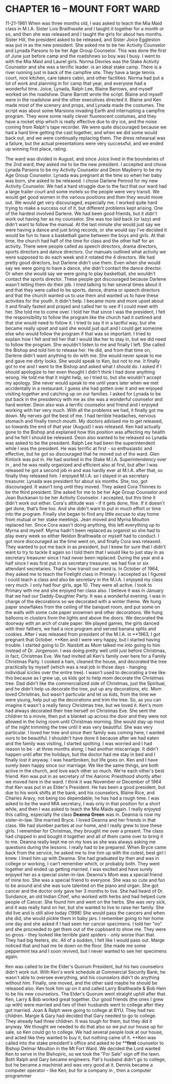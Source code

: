 # CHAPTER 16 – MOUNT FORT WARD
11-21-1961
When  was three months old, I was asked to teach the Mia Maid class in M.I.A.  Sister Lois Braithwaite and I taught it together for a month or so, and then she was released and I taught the girls for about two months.  Sister Hill, the president asked to be released, and Sister Joice Eggleston was put in as the new president.  She asked me to be her Activity Counselor and Lynada Parsons to be her Age Group Counselor.  This was done the first of June just before camp and the roadshows so boy was I busy.  I went to  with the Mia Maid and Laurel girls.  Norma Devries was the Stake Activity Counselor and she was a terrific leader.   is an ideal stake camp.  There is a river running just in back of the campfire site.  They have a large tennis court, nice kitchen, care takers cabin, and other facilities.  Norma had put a lot of work and planning in for camp that year, and everyone had a wonderful time.
Joice, Lynada, Ralph Lee, Blaine Barrows, and myself worked on the roadshow.  Diane Barrott wrote the script.  Blaine and myself were in the roadshow and the other executives directed it.  Blaine and Ken made most of the scenery and props, and Lynada made the costumes.  The script was about some Marsions invading Earth and interrupting a campfire program.  They wore some really clever fluorescent costumes, and they have a rocket ship which is really effective due to dry ice, and the noise coming from Ralph's tape recorder.  We were quite discouraged because we had a hard time getting the cast together, and when we did some would back out, and we were continually replacing them.  The dress rehearsal was a failure, but the actual presentations were very successful, and we ended up winning first place,  rating.

The ward was divided in August, and since Joice lived in the boundaries of the 2nd ward; they asked me to be the new president.  I accepted and chose Lynada Parsons to be my Activity Counselor and Deon Mayberry to be my Age Group Counselor.  Lynada was pregnant at the time so when her baby was born, she asked to be released.  I chose Darlene Penrod for my new Activity Counselor.  We had a hard struggle due to the fact that our ward had a large trailer court and some motels so the people were very transit.  We would get good women in the various positions and then they would move out.  We would get very discouraged, especially me.  I worked quite hard trying to make a success out of it, but different problems kept arising.  One of the hardest involved Darlene.  We had been good friends, but it didn't work out having her as my counselor.  She was too laid back (or lazy) and didn't want to follow the manual.  At the last minute she would just say we were having a dance and just bring records, or she would say I've decided it would be fun to have a basketball game between the boys and girls.  At that time, the church had half of the time for class and the other half for an activity.  There were people called as speech directors, drama directors, sports directors and dance directors.  Our manuals outlined what activity we were supposed to do each week and it rotated the 4 directors.  We had pretty good directors, but Darlene didn't use them.  Even when she would say we were going to have a dance, she didn't contact the dance director.  Or when she would say we were going to play basketball, she wouldn't contact the sports director.  These people got discouraged because Darlene wasn't letting them do their job.  I tried talking to her several times about it and that they were called to be sports, dance, drama or speech directors and that the church wanted us to use them and wanted us to have these activities for the youth.  It didn't help.  I became more and more upset about it and finally fasted and prayed and called her to see if I could meet with her.  She told me to come over.  I told her that since I was the president, I felt the responsibility to follow the program like the church had it outlined and that she would need to follow it.  I tried to say it in a tactful way, but she became really upset and said she would just quit and I could get someone else who would follow the program if that was so important.  I tried to explain how I felt and tell her that I would like her to stay in, but we did need to follow the program.  She wouldn't listen to me and finally I left.  She called the Bishop and told him to release her.  He did, and from that time on, Darlene didn't want anything to do with me.  She would never speak to me and gave me dirty looks.  She would speak to Ken, but not to me.  It finally got to me and I went to the Bishop and asked what I should do.  I asked if I should apologize to her even thought I didn't think I had done anything wrong.  He told me that it might help, so I tried to, but she wouldn't accept my apology.  She never would speak to me until years later when we met accidentally in a restaurant.  I guess she had gotten over it and we enjoyed visiting together and catching up on our families.
I asked for Lynada to be put back in the presidency with me as she was a wonderful counselor and hard worker.  Deon also was a terrific counselor and friend and I enjoyed working with her very much.
With all the problems we had, it finally got me down.  My nerves got the best of me.  I had terrible headaches, nervous stomach and finally trench mouth.  My doctors advised me to get released, so towards the end of that year (August) I was released.  Ken had actually gone to the Bishop and explained how this position was affecting my health and he felt I should be released.  Deon also wanted to be released so Lynada was asked to be the president.  Ralph Lee had been the superintendent while I was the president.  He was terrific at first - so enthusiastic and effective, but he got so discouraged that he moved out of the ward.  Glen Kinlock was put in.  He had worked in the Stake M.I.A. Superintendency over in , and he was really organized and efficient also at first, but after I was released he got a second job in  and was hardly ever at M.I.A. after that, so finally they released him.  I enjoyed M.I.A. so I stayed in as secretary treasurer.  Lynada was president for about six months.  She, too, got discouraged.  It wasn’t long until they moved.  They asked Cora Thinnes to be the third president.  She asked for me to be her Age Group Counselor and Jean Buckanan to be her Activity Counselor.  I accepted, but this time it didn't work out either.  Cora's attitude was - if it gets done, fine.  If it doesn't get done, that’s fine too.  And she didn't want to put in much effort or time into the program.  Finally she began to find any little excuse to stay home from mutual or her stake meetings.  Jean moved and Myrna Moulton replaced her.  Since Cora wasn't doing anything, this left everything up to Myrna and myself.  Myrna hadn't been replaced as organist so she had to play every week so either Neldon Braithwaite or myself had to conduct.  I got more discouraged as the time went on, and finally Cora was released.  They wanted to put me back in as president, but I knew for sure that I didn't want to try to tackle it again so I told them that I would like to just stay in as secretary treasurer since I had never been replaced.
During the year and a half since I was first put in as secretary treasurer, we had five or six attendant secretaries.  That's how transit our ward is.  In October of 1964, they asked me to teach the Firelight class in Primary.  I accepted as I figured I could teach a class and also be secretary in the M.I.A.  I enjoyed my class very much.  I only had four girls, age 10.  They were all active.  I took  to Primary with me and she enjoyed her class also.  I believe it was in January that we had our Daddy-Daughter Party.  It was a wonderful evening.  I was in charge of the decorations so we decorated with a winter theme.  We hung paper snowflakes from the ceiling of the banquet room, and put some on the walls with some cute paper snowmen and other decorations.  We hung balloons in clusters from the lights and above the doors.  We decorated the doorway with an arch of crate paper.  We played games, the girls danced with their fathers, we had a nice program and served banana splits and cookies.
After I was released from president of the M.I.A. in **1963, I got pregnant that October.  **Ken and I were very happy, but I started having trouble.  I started going to Dr. Naisbitt as Mom talked me into going to him instead of Dr. Jorgenson.  I was doing pretty well until just before Christmas, in fact, Christmas Eve.  We had invited all Ken's family over here for a Family Christmas Party.  I cooked a ham, cleaned the house, and decorated the tree practically by myself (which was a real job in those days - hanging individual icicles over the entire tree). I wasn't used to decorating a tree like this because as I grew up, us kids got to help mom decorate the Christmas tree.  Dad didn't like the commercialized side of Christmas, just the Spiritual, and he didn't help us decorate the tree, put up any decorations, etc.  Mom loved Christmas, but wasn't particular and let us kids, from the time we were young, help put up the decorations and trim the tree.  So, as you can imagine it wasn't a really fancy Christmas tree, but we loved it.  Ken's mom had always decorated their tree herself on Christmas Eve.  She sent the children to a movie, then put a blanket up across the door and they were not allowed in the living room until Christmas morning.  She would stay up most of the night trimming the tree until it was very beautiful.  She was very particular.  I loved her tree and since their family was coming here, I wanted ours to be beautiful.  I shouldn't have done it because after we had eaten and the family was visiting, I started spotting.  I was worried and I had reason to be - at three months along, I had another miscarriage.  It didn't happen until after the holidays, but the doctor had me stay in bed and I finally lost it anyway.  I was heartbroken, but life goes on.
Ken and I have surely been happy since our marriage.  We like the same things, are both active in the church, and love each other so much.  We're each other's best friend.
Ken was put in as secretary of the Aaronic Priesthood shortly after we moved here in the ward.  I think it was November or December of 1964 that Ken was put in as Elder's President.  He has been a good president, but due to his work shifts at the bank, and his counselors, Blaine Rice, and Charles Aravy, not being too dependable; he has had a rough time.
I was asked to be the ward MIA secretary, I was only in that position for a short while, and then I was asked to teach the Mia Maids again.  I really enjoyed this calling, especially the class **Deanna Green** was in.  Deanna is now my sister-in-law.  She married Bryce.  I loved Deanna and her friends in that class.  We had slumber parties at our home, and I really grew to love these girls.  I remember for Christmas, they brought me over a present.  The class had chipped in and bought it together and all of them came over to bring it to me.  Deanna really kept me on my toes as she was always asking me questions during the lessons.  I really had to be prepared.
When Bryce came back from the service, he asked me to line him up with the cutest, best girl I knew.  I lined him up with Deanna.  She had graduated by then and was in college or working, I can’t remember which, or probably both.  They went together and ended up getting married.  I was excited and have surely enjoyed her as a special sister-in-law.  Deanna's Mom was a special friend of mine too.  She was a special friend to everyone.  She was so cute and fun to be around and she was sure talented on the piano and organ.  She got cancer and the doctor only gave her 3 months to live.  She had heard of Dr. Sundance, an old Indian Chief, who worked with herbs and had helped cure people of Cancer.  She found him and went on the herbs.  She was very sick, and it was really hard on her, but she wanted to live to raise her family.  She did live and is still alive today (1998) She would pass the cancers and when she did, she would pickle them in baby jars.  I remember going to her home one day and she asked if I had seen her cancer specimens.  I told her "no" and she proceeded to get them out of the cupboard to show me.  They were so gross - they looked like terrible giant spiders - only worse than that.  They had big feelers, etc.  All of a sudden, I felt like I would pass out.  Marge noticed that and had me lie down on the floor.  She made me some peppermint tea and I soon revived, but I never wanted to see her specimens again.

Ken was called to be the Elder's Quorum President, but his two counselors didn't work out.  With Ken's work schedule at Commercial Security Bank, he wasn't able to oversee everything, and his counselors didn't do anything without him.  Finally, one moved, and the other said maybe he should be released also.  Ken took him up on it and called Larry Braithwaite & Bob Hein to be his new counselors.  The Elder's Quorum went straight uphill after that.  Ken, Larry & Bob worked great together.
Our good friends (the ones I grew up with) were married and two of their husbands went to college after they got married.   Joan & Ralph were going to college at BYU.   They had two children.  Margie & Gary had decided that Gary needed to go to college.  They already had three children.  It was tough for them, but they did it anyway.  We thought we needed to do that also so we put our house up for sale, so Ken could go to college.  We had several people look at our house, and acted like they wanted to buy it, but nothing came of it.  **Ken was called into the stake president's office and asked to be ****first** counselor to Bishop Delmar Moulton in the Mt Fort Ward.  We decided the Lord wanted Ken to serve in the Bishopric, so we took the "For Sale" sign off the lawn.  Both Ralph and Gary became engineers.  Pat's husband didn't go to college, but he became a machinist and was very good at it.  Dennis became a computer operator - like Ken, but for a company in , then a computer programmer